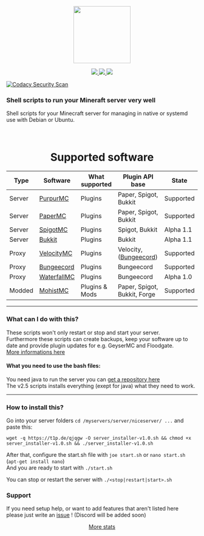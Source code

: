 <p align="center">
    <img src="https://crazycloudcraft.de/wp-content/uploads/2021/04/cropped-crazycloudcraft-icon-server.png" width="150">
</a>
<p align="center">
    <a href="https://github.com/CrazyCloudCraft/minecraft-bashs/releases">
        <img src="https://img.shields.io/github/v/release/CrazyCloudCraft/minecraft-bashs?color=%2350AFFF&label=latest%20release&logo=FutureLearn&logoColor=50AFFF&style=flat-square" />
    </a>
    <a href="https://github.com/CrazyCloudCraft/minecraft-bashs/releases">
        <img src="https://img.shields.io/github/downloads/CrazyCloudCraft/minecraft-bashs/v2.5.2.2/total?color=green&label=Downloads%20latest&logo=github&logoColor=green&style=flat-square" />
    </a>
  
</a>
        <img src="https://img.shields.io/github/downloads/CrazyCloudCraft/minecraft-bashs/total?color=green&label=All-Downloads&logo=GitHub&logoColor=74FF00&style=flat-square" />
</a>
  
[![Codacy Security Scan](https://github.com/CrazyCloudCraft/minecraft-bashs/actions/workflows/codacy.yml/badge.svg?branch=master)](https://github.com/CrazyCloudCraft/minecraft-bashs/actions/workflows/codacy.yml) 
### Shell scripts to run your Mineraft server very well
Shell scripts for your Minecraft server for managing in native or systemd use with Debian or Ubuntu.  
  
<h1 align="center">
    <br>
    Supported software
    <br>
</h1>
  
| Type | Software | What supported | Plugin API base | State |
|-|-|-|-|-|
| Server  | [PurpurMC](https://purpurmc.org)         | Plugins        | Paper, Spigot, Bukkit | Supported
| Server  | [PaperMC](https://papermc.io)            | Plugins        | Paper, Spigot, Bukkit | Supported
| Server  | [SpigotMC](https://spigotmc.org)         | Plugins        | Spigot, Bukkit | Alpha 1.1
| Server  | [Bukkit](https://dev.bukkit.org/)        | Plugins        | Bukkit | Alpha 1.1
| Proxy   | [VelocityMC](https://velocitypowered.com)  | Plugins        | Velocity, ([Bungeecord](https://forums.papermc.io/threads/snap-run-bungeecord-plugins-on-velocity.31/)) | Supported
| Proxy   | [Bungeecord](https://spigotmc.org)       | Plugins        | Bungeecord | Supported
| Proxy   | [WaterfallMC](https://papermc.io)       | Plugins        | Bungeecord | Alpha 1.0
| Modded  | [MohistMC](https://mohistmc.com)         | Plugins & Mods | Paper, Spigot, Bukkit, Forge | Supported
---
  
### What can I do with this?
These scripts won't only restart or stop and start your server.  
Furthermore these scripts can create backups, keep your software up to date and provide plugin updates for e.g. GeyserMC and Floodgate.  
[More informations here](https://forums.papermc.io/threads/paper-velocity-server-manage-scipts.251/)
  
#### What you need to use the bash files:
You need java to run the server you can [get a repository here](https://www.azul.com/downloads/?package=jdk)  
The v2.5 scripts installs everything (exept for java) what they need to work.  
  
---
### How to install this?  
Go into your server folders `cd /myservers/server/niceserver/ ...` and paste this:
```
wget -q https://t1p.de/qjqgw -O server_installer-v1.0.sh && chmod +x server_installer-v1.0.sh && ./server_installer-v1.0.sh
```
After that, configure the start.sh file with `joe start.sh` or `nano start.sh` (`apt-get install nano`)  
And you are ready to start with `./start.sh`  
  
You can stop or restart the server with `./<stop|restart|start>.sh`
  
### Support  
  
If you need setup help, or want to add features that aren't listed here  
please just write an [issue](https://github.com/CrazyCloudCraft/minecraft-bashs/issues) ! (Discord will be added soon)
    
<p align="center">
  <a href="https://github.com/CrazyCloudCraft/minecraft-bashs/blob/master/.github/all-stats.md">More stats</a>
</p>
